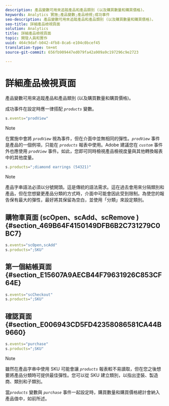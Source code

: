 ```yaml
---
description: 產品變數可用來追蹤產品和產品類別 (以及購買數量和購買價格)。
keywords: Analytics 實施;產品變數;產品檢視;成功事件
seo-description: 產品變數可用來追蹤產品和產品類別 (以及購買數量和購買價格)。
seo-title: 詳細產品檢視頁面
solution: Analytics
title: 詳細產品檢視頁面
topic: 開發人員和實作
uuid: 464c9daf-b042-4fb8-8ca6-e104c0bcef45
translation-type: tm+mt
source-git-commit: 656fb909447ed079fa42a909a9c197296c9e2723

---
```



# 詳細產品檢視頁面

產品變數可用來追蹤產品和產品類別 (以及購買數量和購買價格)。

成功事件在設定時應一律搭配 *`products`* 變數。

```js
s.events="prodView"
```

>[!NOTE]
>
>在實施中會將 *`prodView`* 視為事件，但在介面中並無相同的彈性。*`prodView`* 事件是產品的一個例項，只能在 *`products`* 報表中使用。Adobe 建議您在 *`custom`* 事件外也應使用 *`prodView`* 事件。如此，您即可同時檢視產品檢視度量與其他轉換報表中的其他度量。

```js
s.products=";diamond earrings (54321)"
```

>[!NOTE]
>
>產品字串語法必須以分號開頭。這是傳統的語法需求。這在過去會用來分隔類別和產品，但在您想變更產品分類的方式時，介面中可能會因此受到限制。為使您的報告保有最大的彈性，最好將其保留為空白，並使用「分類」來設定類別。

## 購物車頁面 (scOpen、scAdd、scRemove ) {#section_469B64F4150149DFB6B2C731279C0BC7}

```js
s.events="scOpen,scAdd" 
s.products=";SKU" 
```

## 第一個結帳頁面 {#section_E15607A9AECB44F79631926C853CF64E}

```js
s.events="scCheckout" 
s.products=";SKU" 
```

## 確認頁面 {#section_E006943CD5FD42358086581CA44B9660}

```js
s.events="purchase" 
s.products=";SKU" 
```

>[!NOTE]
>
>雖然在產品字串中使用 SKU 可能會讓 *`products`* 報表較不易讀取，但在您之後想要將產品分類時可提供最佳彈性。您可以從 SKU 建立類別，以指出塗裝、製造商、類別和子類別。

當&#x200B;*`products`* 變數與 *`purchase`* 事件一起設定時，購買數量和購買價格總計會納入產品值中，如前所述。
